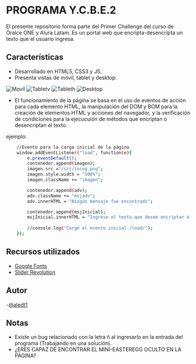 # PROGRAMA Y.C.B.E.2

El presente repositorio forma parte del Primer Challenge del curso de Oralce ONE y Alura Latam.
Es un portal web que encripta-desencripta un texto que el usuario ingresa.

## Características
- Desarrollado en HTML5, CSS3 y JS.
- Presenta vistas de móvil, tablet y desktop.

![Movil](/src/movil.png?raw=true "movil")
![Tabletv](/src/tabletv.png?raw=true "tablet")
![Tableth](/src/tableth.png?raw=true "tablet")
![Desktop](/src/desk.png?raw=true "desktop")

- El funcionamiento de la página se basa en el uso de eventos de acción para cada elemento HTML, la manipulación del DOM y BOM para la creación de elementos HTML y acciones del navegador, y la verificación de condiciones para la ejecucuión de métodos que encriptan o desencriptan el texto.

ejemplo:

```bash
    //Evento para la carga inicial de la página
    window.addEventListener("load", function(e){
        e.preventDefault();
        contenedor.append(imagen);
        imagen.src ="/src/incog.png";
        imagen.style.width = "100%";
        imagen.className += "imagen";

        contenedor.append(adv);
        adv.className += "msjadv";
        adv.innerHTML = "Ningún mensaje fue encontrado";

        contenedor.append(msjInicial);
        msjInicial.innerHTML = "Ingrese el texto que desee encriptar o desencriptar Agente.";
    
        //console.log("Cargó el evento inicial /load/");
    });
```
## Recursos utilizados
- [Google Fonts](https://fonts.google.com/)
- [Slider Revolution](https://www.sliderrevolution.com/resources/css-animated-background/)

## Autor
-[@aledt1](https://github.com/aledt1)

## Notas
- Existe un bug relacionado con la letra ñ al ingresarlo en la entrada del programa (Trabajando en una solución).
- ¿ERES CAPAZ DE ENCONTRAR EL MINI-EASTEREGG OCULTO EN LA PÁGINA?